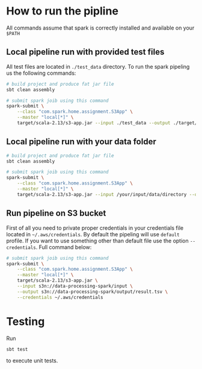 # How to run the pipline

All commands assume that spark is correctly installed and available on your `$PATH`

## Local pipeline run with provided test files

All test files are located in `./test_data` directory. To run the spark pipeling us the following commands:
```bash
# build project and produce fat jar file
sbt clean assembly

# submit spark joib using this command
spark-submit \
  	--class "com.spark.home.assignment.S3App" \
  	--master "local[*]" \
  	target/scala-2.13/s3-app.jar --input ./test_data --output ./target/result.tsv --local

```

## Local pipeline run with your data folder

```bash
# build project and produce fat jar file
sbt clean assembly

# submit spark joib using this command
spark-submit \
  	--class "com.spark.home.assignment.S3App" \
  	--master "local[*]" \
  	target/scala-2.13/s3-app.jar --input /your/input/data/directory --output /your/result/file/path.tsv --local

```

## Run pipeline on S3 bucket

First of all you need to private proper credentials in your credentials file located in `~/.aws/credentials`. By default the pipeling will use `default` profile.
If you want to use something other than default file use the option `--credentials`.
Full command below:

```bash
# submit spark joib using this command
spark-submit \
  	--class "com.spark.home.assignment.S3App" \
  	--master "local[*]" \
  	target/scala-2.13/s3-app.jar \
    --input s3n://data-processing-spark/input \
    --output s3n://data-processing-spark/output/result.tsv \
    --credentials ~/.aws/credentials

```

# Testing
Run
```bash
sbt test
```
to execute unit tests.
